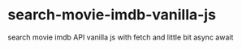 # search-movie-imdb-vanilla-js
search movie imdb API vanilla js with fetch and little bit async await
